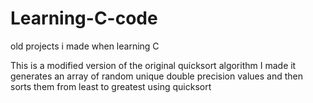# Learning-C-code
old projects i made when learning C

This is a modified version of the original quicksort algorithm I made
it generates an array of random unique double precision values and then sorts them from least to greatest using quicksort

